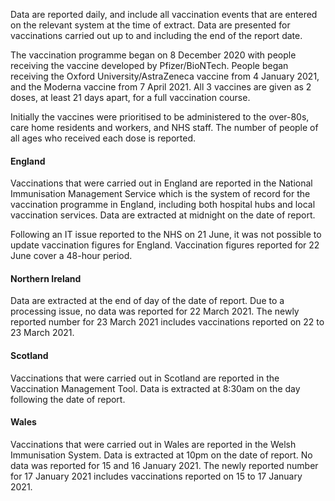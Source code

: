 Data are reported daily, and include all vaccination events that are entered on the relevant system at the time of extract. Data are presented for vaccinations carried out up to and including the end of the report date.

The vaccination programme began on 8 December 2020 with people receiving the vaccine developed by Pfizer/BioNTech. People began receiving the Oxford University/AstraZeneca vaccine from 4 January 2021, and the Moderna vaccine from 7 April 2021. All 3 vaccines are given as 2 doses, at least 21 days apart, for a full vaccination course.

Initially the vaccines were prioritised to be administered to the over-80s, care home residents and workers, and NHS staff. The number of people of all ages who received each dose is reported.

#### England

Vaccinations that were carried out in England are reported in the National Immunisation Management Service which is the system of record for the vaccination programme in England, including both hospital hubs and local vaccination services. Data are extracted at midnight on the date of report.

Following an IT issue reported to the NHS on 21 June, it was not possible to update vaccination figures for England. Vaccination figures reported for 22 June cover a 48-hour period.

#### Northern Ireland

Data are extracted at the end of day of the date of report. Due to a processing issue, no data was reported for 22 March 2021. The newly reported number for 23
March 2021 includes vaccinations reported on 22 to 23 March 2021.

#### Scotland
 
Vaccinations that were carried out in Scotland are reported in the Vaccination Management Tool. Data is extracted at 8:30am on the day following the date of report.
 
#### Wales
 
Vaccinations that were carried out in Wales are reported in the Welsh Immunisation System. Data is extracted at 10pm on the date of report. No data was reported for 15 and 16 January 2021. The newly reported number for 17 January 2021 includes vaccinations reported on 15 to 17 January 2021.